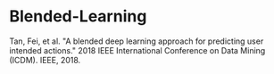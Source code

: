# Blended-Learning


Tan, Fei, et al. "A blended deep learning approach for predicting user intended actions." 
2018 IEEE International Conference on Data Mining (ICDM). IEEE, 2018.
